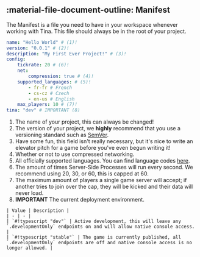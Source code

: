 ## :material-file-document-outline: Manifest

The Manifest is a file you need to have in your workspace whenever working with Tina.
This file should always be in the root of your project.

```yaml title="manifest.tina.yml"
name: "Hello World" # (1)!
version: "0.0.1" # (2)!
description: "My First Ever Project!" # (3)!
config:
    tickrate: 20 # (6)!
    net:
        compression: true # (4)!
    supported_languages: # (5)!
        - fr-fr # French
        - cs-cz # Czech
        - en-us # English
    max_players: 10 # (7)!
tina: "dev" # IMPORTANT (8)
```

1. The name of your project, this can always be changed!
2. The version of your project, we **highly** recommend that you use a versioning standard such as [SemVer](https://semver.org).
3. Have some fun, this field isn't really necessary, but it's nice to write an elevator pitch for a game before you've even begun writing it!
4. Whether or not to use compressed networking.
5. All officially supported languages. You can find language codes [here](https://create.roblox.com/docs/production/localization/language-codes).
6. The amount of times Server-Side Processes will run every second. We recommend using 20, 30, or 60, this is capped at 60.
7. The maximum amount of players a single game server will accept; if another tries to join over the cap, they will be kicked and their data will never load.
8.   **IMPORTANT** The current deployment environment.
   
    | Value | Description |
    | - | - |
    | `#!typescript "dev"` | Active development, this will leave any `.developmentOnly` endpoints on and will allow native console access. |
    | `#!typescript "stable"` | The game is currently published, all `.developmentOnly` endpoints are off and native console access is no longer allowed. |
